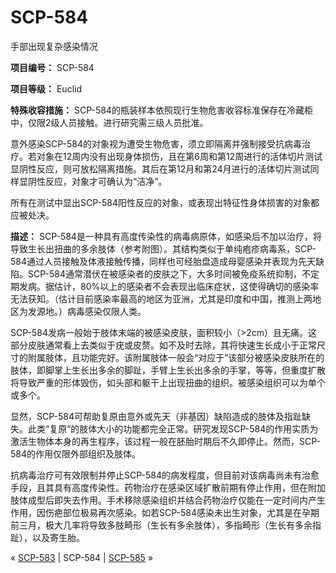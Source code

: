 # SCP-584
                        




手部出现复杂感染情况



**项目编号：** SCP-584

**项目等级：** Euclid

**特殊收容措施：** SCP-584的瓶装样本依照现行生物危害收容标准保存在冷藏柜中，仅限2级人员接触。进行研究需三级人员批准。

意外感染SCP-584的对象视为遭受生物危害，须立即隔离并强制接受抗病毒治疗。若对象在12周内没有出现身体损伤，且在第6周和第12周进行的活体切片测试显阴性反应，则可放松隔离措施。其后在第12月和第24月进行的活体切片测试同样显阴性反应，对象才可确认为“洁净”。

所有在测试中显出SCP-584阳性反应的对象，或表现出特征性身体损害的对象都应被处决。

**描述：** SCP-584是一种具有高度传染性的病毒病原体，如感染后不加以治疗，将导致生长出扭曲的多余肢体（参考附图）。其结构类似于单纯疱疹病毒系，SCP-584通过人员接触及体液接触传播，同样也可经胎盘造成母婴感染并表现为先天缺陷。SCP-584通常潜伏在被感染者的皮肤之下，大多时间被免疫系统抑制，不定期发病。据估计，80%以上的感染者不会表现出临床症状，这使得确切的感染率无法获知。（估计目前感染率最高的地区为亚洲，尤其是印度和中国，推测上两地区为发源地。）病毒感染仅限人类。

SCP-584发病一般始于肢体末端的被感染皮肤，面积较小（>2cm）且无痛。这部分皮肤通常看上去类似于疣或皮赘。如不及时去除，其将快速生长成小于正常尺寸的附属肢体，且功能完好。该附属肢体一般会“对应于”该部分被感染皮肤所在的肢体，即脚掌上生长出多余的脚趾，手臂上生长出多余的手掌，等等，但重度扩散将导致严重的形体毁伤，如头部和躯干上出现扭曲的组织。被感染组织可以为单个或多个。

显然，SCP-584可帮助复原由意外或先天（非基因）缺陷造成的肢体及指趾缺失。此类“复原”的肢体大小的功能都完全正常。研究发现SCP-584的作用实质为激活生物体本身的再生程序，该过程一般在胚胎时期后不久即停止。然而，SCP-584的作用仅限外部组织及肢体。

抗病毒治疗可有效限制并停止SCP-584的病发程度，但目前对该病毒尚未有治愈手段，且其具有高度传染性。药物治疗在感染区域扩散前期有停止作用，但在附加肢体成型后即失去作用。手术移除感染组织并结合药物治疗仅能在一定时间内产生作用，因伤疤部位极易再次感染。如若SCP-584感染未出生对象，尤其是在孕期前三月，极大几率将导致多肢畸形（生长有多余肢体），多指畸形（生长有多余指趾），以及寄生胎。



« [SCP-583](/scp-583) | SCP-584 | [SCP-585](/scp-585) »





                    